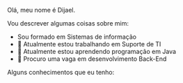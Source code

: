 Olá, meu nome é Dijael.

Vou descrever algumas coisas sobre mim:

- Sou formado em Sistemas de informação
- 🔭 Atualmente estou trabalhando em Suporte de TI
- 🌱 Atualmente estou aprendendo programação em Java
- 👯 Procuro uma vaga em desenvolvimento Back-End

Alguns conhecimentos que eu tenho:

